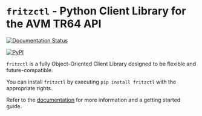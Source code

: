 
``fritzctl`` - Python Client Library for the AVM TR64 API
=======================================================

[![Documentation Status](https://readthedocs.org/projects/fritzctl/badge/?version=latest)](http://fritzctl.readthedocs.io/en/latest/?badge=latest)

[![PyPI](https://img.shields.io/pypi/dm/fritzctl.svg?maxAge=2592000)](https://pypi.python.org/pypi/fritzctl)

``fritzctl`` is a fully Object-Oriented Client Library designed to be flexible and future-compatible.

You can install ``fritzctl`` by executing ``pip install fritzctl`` with the appropriate rights.

Refer to the [documentation](http://fritzctl.rtfd.io) for more information and a getting started guide.
